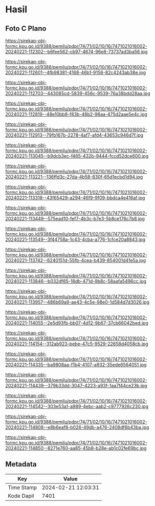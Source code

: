 # Hasil

## Foto C Plano

https://sirekap-obj-formc.kpu.go.id/9388/pemilu/pdpr/74/71/02/10/16/7471021016002-20240221-112302--b6fee562-cb97-4674-96e8-73737ad3ba56.jpg

https://sirekap-obj-formc.kpu.go.id/9388/pemilu/pdpr/74/71/02/10/16/7471021016002-20240221-112601--4fb98381-4168-46b1-9156-82c4243ab38e.jpg

https://sirekap-obj-formc.kpu.go.id/9388/pemilu/pdpr/74/71/02/10/16/7471021016002-20240221-112703--443085cd-5839-456c-9539-76a38bdd28aa.jpg

https://sirekap-obj-formc.kpu.go.id/9388/pemilu/pdpr/74/71/02/10/16/7471021016002-20240221-112819--48e10bb8-f83b-48b2-96aa-475d2aae5e4c.jpg

https://sirekap-obj-formc.kpu.go.id/9388/pemilu/pdpr/74/71/02/10/16/7471021016002-20240221-112913--79fb167b-2278-4af7-afd4-43653c946d7f.jpg

https://sirekap-obj-formc.kpu.go.id/9388/pemilu/pdpr/74/71/02/10/16/7471021016002-20240221-113045--b9dcb3ec-f465-432b-9444-fccd52dce600.jpg

https://sirekap-obj-formc.kpu.go.id/9388/pemilu/pdpr/74/71/02/10/16/7471021016002-20240221-113221--136ffd3c-27da-4b58-830f-65d1ecbd1d94.jpg

https://sirekap-obj-formc.kpu.go.id/9388/pemilu/pdpr/74/71/02/10/16/7471021016002-20240221-113318--43f65429-a294-46f9-9f09-bbdca4e416af.jpg

https://sirekap-obj-formc.kpu.go.id/9388/pemilu/pdpr/74/71/02/10/16/7471021016002-20240221-113449--575ead10-fef7-4b3c-b7e3-5b8ce176c7b8.jpg

https://sirekap-obj-formc.kpu.go.id/9388/pemilu/pdpr/74/71/02/10/16/7471021016002-20240221-113549--3f44758a-1c43-4cba-a776-1cfce20a8843.jpg

https://sirekap-obj-formc.kpu.go.id/9388/pemilu/pdpr/74/71/02/10/16/7471021016002-20240221-113742--6240151d-55fb-4cea-b439-854001d41e5a.jpg

https://sirekap-obj-formc.kpu.go.id/9388/pemilu/pdpr/74/71/02/10/16/7471021016002-20240221-113846--b032df65-18db-471d-9b8c-58aafa5496cc.jpg

https://sirekap-obj-formc.kpu.go.id/9388/pemilu/pdpr/74/71/02/10/16/7471021016002-20240221-113957--486b69a9-ae43-4c5e-98e0-1d584d7d3026.jpg

https://sirekap-obj-formc.kpu.go.id/9388/pemilu/pdpr/74/71/02/10/16/7471021016002-20240221-114055--2e5d93fb-bb07-4d12-9b67-37cb66042bed.jpg

https://sirekap-obj-formc.kpu.go.id/9388/pemilu/pdpr/74/71/02/10/16/7471021016002-20240221-114154--312ab923-bebe-47c5-9529-22658d4058cb.jpg

https://sirekap-obj-formc.kpu.go.id/9388/pemilu/pdpr/74/71/02/10/16/7471021016002-20240221-114335--ba9808aa-f1b4-4107-a932-35ede6564051.jpg

https://sirekap-obj-formc.kpu.go.id/9388/pemilu/pdpr/74/71/02/10/16/7471021016002-20240221-114439--379b33dd-3047-4223-a93f-1aa7f44ce23b.jpg

https://sirekap-obj-formc.kpu.go.id/9388/pemilu/pdpr/74/71/02/10/16/7471021016002-20240221-114542--303e53a1-a989-4ebc-aab2-c9777926c230.jpg

https://sirekap-obj-formc.kpu.go.id/9388/pemilu/pdpr/74/71/02/10/16/7471021016002-20240221-114808--e8b6eaf8-b026-49db-a476-2408df6b43ba.jpg

https://sirekap-obj-formc.kpu.go.id/9388/pemilu/pdpr/74/71/02/10/16/7471021016002-20240221-114850--8271e760-aa85-45b8-b28e-ab1c02fe69bc.jpg


## Metadata

| Key        | Value               |
| ---------- | ------------------- |
| Time Stamp | 2024-02-21 12:03:31 |
| Kode Dapil | 7401                |



